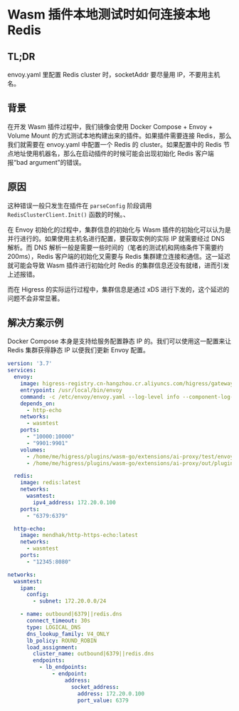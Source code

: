 # Wasm 插件本地测试时如何连接本地 Redis

## TL;DR

envoy.yaml 里配置 Redis cluster 时，socketAddr 要尽量用 IP，不要用主机名。

## 背景

在开发 Wasm 插件过程中，我们镜像会使用 Docker Compose + Envoy + Volume Mount 的方式测试本地构建出来的插件。如果插件需要连接 Redis，那么我们就需要在 envoy.yaml 中配置一个 Redis 的 cluster。如果配置中的 Redis 节点地址使用机器名，那么在启动插件的时候可能会出现初始化 Redis 客户端报“bad argument”的错误。

## 原因

这种错误一般只发生在插件在 `parseConfig` 阶段调用 `RedisClusterClient.Init()` 函数的时候。、

在 Envoy 初始化的过程中，集群信息的初始化与 Wasm 插件的初始化可以认为是并行进行的。如果使用主机名进行配置，要获取实例的实际 IP 就需要经过 DNS 解析。而 DNS 解析一般是需要一些时间的（笔者的测试机和网络条件下需要约 200ms），Redis 客户端的初始化又需要与 Redis 集群建立连接和通信。这一延迟就可能会导致 Wasm 插件进行初始化时 Redis 的集群信息还没有就绪，进而引发上述报错。

而在 Higress 的实际运行过程中，集群信息是通过 xDS 进行下发的，这个延迟的问题不会非常显著。

## 解决方案示例

Docker Compose 本身是支持给服务配置静态 IP 的。我们可以使用这一配置来让 Redis 集群获得静态 IP 以便我们更新 Envoy 配置。

```yaml
version: '3.7'
services:
  envoy:
    image: higress-registry.cn-hangzhou.cr.aliyuncs.com/higress/gateway:1.4.2
    entrypoint: /usr/local/bin/envoy
    command: -c /etc/envoy/envoy.yaml --log-level info --component-log-level wasm:debug
    depends_on:
      - http-echo
    networks:
      - wasmtest
    ports:
      - "10000:10000"
      - "9901:9901"
    volumes:
      - /home/me/higress/plugins/wasm-go/extensions/ai-proxy/test/envoy.yaml:/etc/envoy/envoy.yaml
      - /home/me/higress/plugins/wasm-go/extensions/ai-proxy/out/plugin.wasm:/etc/envoy/plugin.wasm

  redis:
    image: redis:latest
    networks:
      wasmtest:
        ipv4_address: 172.20.0.100
    ports:
      - "6379:6379"

  http-echo:
    image: mendhak/http-https-echo:latest
    networks:
      - wasmtest
    ports:
      - "12345:8080"

networks:
  wasmtest:
    ipam:
      config:
        - subnet: 172.20.0.0/24
```

```yaml
    - name: outbound|6379||redis.dns
      connect_timeout: 30s
      type: LOGICAL_DNS
      dns_lookup_family: V4_ONLY
      lb_policy: ROUND_ROBIN
      load_assignment:
        cluster_name: outbound|6379||redis.dns
        endpoints:
          - lb_endpoints:
              - endpoint:
                  address:
                    socket_address:
                      address: 172.20.0.100
                      port_value: 6379
```